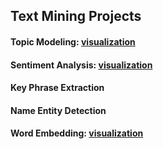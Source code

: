 ## Text Mining Projects

#### Topic Modeling: [visualization](https://public.tableau.com/profile/harry.zhao3617#!/vizhome/LDAviz/Dashboard1)
#### Sentiment Analysis: [visualization](https://public.tableau.com/profile/dare2dream#!/vizhome/ArticleIVTextMining/CountryView)
#### Key Phrase Extraction
#### Name Entity Detection
#### Word Embedding: [visualization](https://projector.tensorflow.org/?config=https://gist.githubusercontent.com/dreamnew/608ee8ae7b1fc8f2f76fc60f8fa4b23a/raw/c8806161e6d021d276df06177c67f104d2d929fa/imf_word2vec.json)
